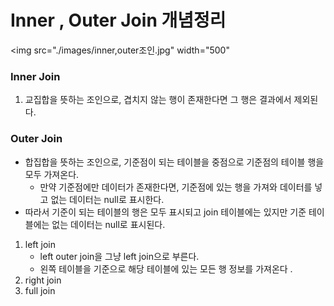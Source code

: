 # Inner , Outer Join 개념정리 

<img src="./images/inner,outer조인.jpg" width="500"

### Inner Join

1. 교집합을 뜻하는 조인으로, 겹치지 않는 행이 존재한다면 그 행은 결과에서 제외된다. 

### Outer Join 

- 합집합을 뜻하는 조인으로, 기준점이 되는 테이블을 중점으로 기준점의 테이블 행을 모두 가져온다. 
  - 만약 기준점에만 데이터가 존재한다면, 기준점에 있는 행을 가져와 데이터를 넣고 없는 데이터는 null로 표시한다. 
- 따라서 기준이 되는 테이블의 행은 모두 표시되고 join 테이블에는 있지만 기준 테이블에는 없는 데이터는 null로 표시된다. 

1. left join
   - left outer join을 그냥 left join으로 부른다. 
   - 왼쪽 테이블을 기준으로 해당 테이블에 있는 모든 행 정보를 가져온다 . 
2. right join
3. full join